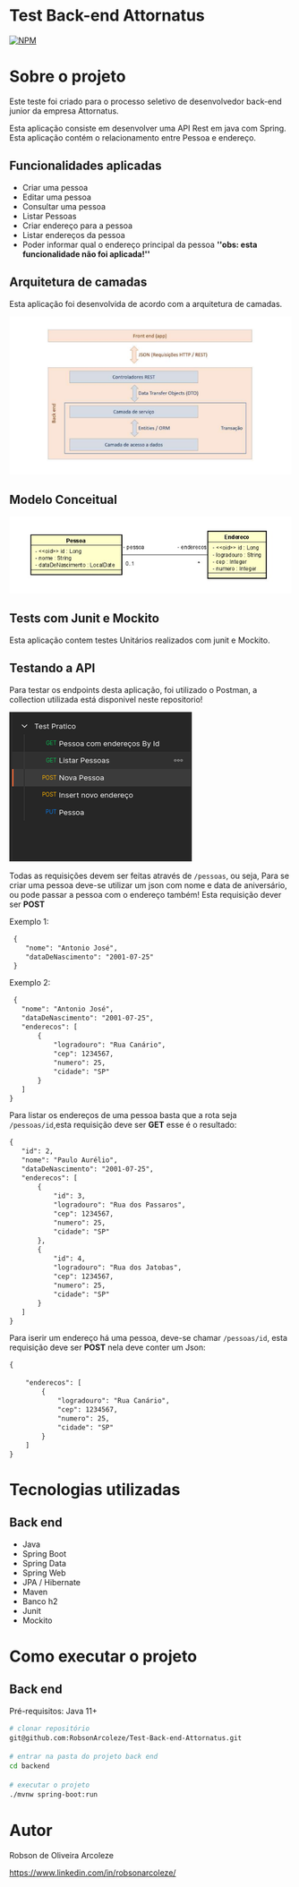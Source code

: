 # Test Back-end Attornatus 
[![NPM](https://img.shields.io/npm/l/react)](https://github.com/devsuperior/sds1-wmazoni/blob/master/LICENSE) 

# Sobre o projeto

Este teste foi criado para o processo seletivo de desenvolvedor back-end junior da empresa Attornatus.

Esta aplicação consiste em desenvolver uma API Rest em java com Spring. Esta aplicação contém o relacionamento entre Pessoa e endereço.


## Funcionalidades aplicadas

- Criar uma pessoa
- Editar uma pessoa
- Consultar uma pessoa
- Listar Pessoas
- Criar endereço para a pessoa
- Listar endereços da pessoa
- Poder informar qual o endereço principal da pessoa     **''obs: esta funcionalidade não foi aplicada!''**

## Arquitetura de camadas

Esta aplicação foi desenvolvida de acordo com a arquitetura de camadas.

![Arquitetura](https://github.com/RobsonArcoleze/Test-Back-end-Attornatus/blob/main/img/ArquiteturaCamadas.png)

## Modelo Conceitual

![Modelo conceitual](https://github.com/RobsonArcoleze/Test-Back-end-Attornatus/blob/main/img/modeloConceitualjpeg)

## Tests com Junit e Mockito

Esta aplicação contem testes Unitários realizados com junit e Mockito.

## Testando a API

Para testar os endpoints desta aplicação, foi utilizado o Postman, a collection utilizada está disponivel neste repositorio!

![Postman](https://github.com/RobsonArcoleze/Test-Back-end-Attornatus/blob/main/img/CollectionPostman.png)

Todas as requisições devem ser feitas através de ```/pessoas```, ou seja, Para se criar uma pessoa deve-se utilizar um json com nome e data de aniversário, ou pode passar a pessoa 
com o endereço também! Esta requisição dever ser **POST**

Exemplo 1:

```
 {
    "nome": "Antonio José",
    "dataDeNascimento": "2001-07-25"
 }
 ```
 
 Exemplo 2:
 
 ```
  {
    "nome": "Antonio José",
    "dataDeNascimento": "2001-07-25",
    "enderecos": [
        {
            "logradouro": "Rua Canário",
            "cep": 1234567,
            "numero": 25,
            "cidade": "SP"
        }
    ]
 }
 ```
 
 Para listar os endereços de uma pessoa basta que a rota seja ```/pessoas/id```,esta requisição deve ser **GET** esse é o resultado:
 
 ```
 {
    "id": 2,
    "nome": "Paulo Aurélio",
    "dataDeNascimento": "2001-07-25",
    "enderecos": [
        {
            "id": 3,
            "logradouro": "Rua dos Passaros",
            "cep": 1234567,
            "numero": 25,
            "cidade": "SP"
        },
        {
            "id": 4,
            "logradouro": "Rua dos Jatobas",
            "cep": 1234567,
            "numero": 25,
            "cidade": "SP"
        }
    ]
}
```

Para iserir um endereço há uma pessoa, deve-se chamar ```/pessoas/id```, esta requisição deve ser **POST** nela deve conter um Json:

```
{
    
    "enderecos": [
        {
            "logradouro": "Rua Canário",
            "cep": 1234567,
            "numero": 25,
            "cidade": "SP"
        }
    ]
}
```

# Tecnologias utilizadas
## Back end
- Java
- Spring Boot
- Spring Data
- Spring Web
- JPA / Hibernate
- Maven
- Banco h2
- Junit
- Mockito


# Como executar o projeto

## Back end
Pré-requisitos: Java 11+

```bash
# clonar repositório
git@github.com:RobsonArcoleze/Test-Back-end-Attornatus.git

# entrar na pasta do projeto back end
cd backend

# executar o projeto
./mvnw spring-boot:run
```
# Autor

Robson de Oliveira Arcoleze

https://www.linkedin.com/in/robsonarcoleze/

